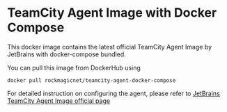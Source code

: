# TeamCity Agent Image with Docker Compose

This docker image contains the latest official TeamCity Agent Image by JetBrains with docker-compose bundled.

You can pull this image from DockerHub using

```docker pull rockmagicnet/teamcity-agent-docker-compose```

For detailed instruction on configuring the agent, please refer to [JetBrains TeamCity Agent Image official page](https://hub.docker.com/r/jetbrains/teamcity-agent)